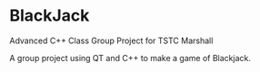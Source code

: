 # BlackJack
Advanced C++ Class Group Project for TSTC Marshall

A group project using QT and C++ to make a game of Blackjack.
